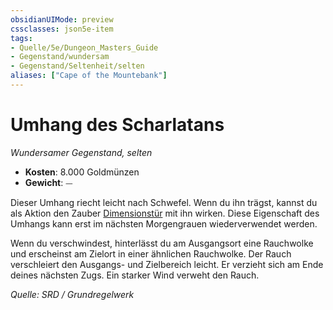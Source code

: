 ```yaml
---
obsidianUIMode: preview
cssclasses: json5e-item
tags:
- Quelle/5e/Dungeon_Masters_Guide
- Gegenstand/wundersam
- Gegenstand/Seltenheit/selten
aliases: ["Cape of the Mountebank"]
---
```

# Umhang des Scharlatans
*Wundersamer Gegenstand, selten*  

- **Kosten**: 8.000 Goldmünzen
- **Gewicht**: ⏤

Dieser Umhang riecht leicht nach Schwefel. Wenn du ihn trägst, kannst du als Aktion den Zauber [Dimensionstür](Dimensionstür.md) mit ihn wirken. Diese Eigenschaft des Umhangs kann erst im nächsten Morgengrauen wiederverwendet werden.

Wenn du verschwindest, hinterlässt du am Ausgangsort eine Rauchwolke und erscheinst am Zielort in einer ähnlichen Rauchwolke. Der Rauch verschleiert den Ausgangs- und Zielbereich leicht. Er verzieht sich am Ende deines nächsten Zugs. Ein starker Wind verweht den Rauch.

*Quelle: SRD / Grundregelwerk*
